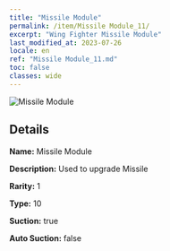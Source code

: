 ```yaml
---
title: "Missile Module"
permalink: /item/Missile Module_11/
excerpt: "Wing Fighter Missile Module"
last_modified_at: 2023-07-26
locale: en
ref: "Missile Module_11.md"
toc: false
classes: wide
---
```



 ![Missile Module](/images/item/Missile_Module_p.png)



## Details

 **Name:** Missile Module 

 **Description:** Used to upgrade Missile

 **Rarity:** 1 

 **Type:** 10 

 **Suction:** true 

 **Auto Suction:** false 


